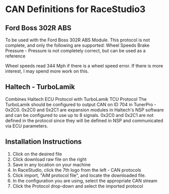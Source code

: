 # CAN Definitions for RaceStudio3

## Ford Boss 302R ABS
To be used with the Ford Boss 302R ABS Module. This protocol is not complete, and only the following are supported:
Wheel Speeds 
Brake Pressure - Pressure is not completely correct, but can be used as a reference

Wheel speeds read 344 Mph if there is a wheel speed error. 
If there is more interest, I may spend more work on this. 

## Haltech - TurboLamik
Combines Haltech ECU Protocol with TurboLamik TCU Protocol
The TurboLamik should be configured to output CAN on ID 704 in TunerPro - 0x2C0. 
0x2C0 and 0x2C1 are expansion modules in Haltech's NSP software and can be configured to use up to 8 signals.
0x2C0 and 0x2C1 are not defined in the protocol since they will be defined in NSP and communicated via ECU parameters.

## Installation Instructions
1. Click on the desired file
2. Click download raw file on the right
3. Save in any location on your machine
4. In RaceStudio, click the 7th logo from the left - CAN protocols
5. Click import, "AiM protocol file", and locate the downloaded file.
6. In the configuration you are using, select the appropriate CAN stream
7. Click the Protocol drop-down and select the imported protocol
